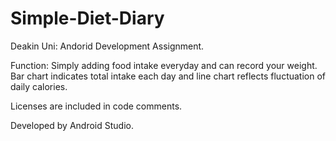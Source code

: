 # Simple-Diet-Diary
Deakin Uni: Andorid Development Assignment.

Function: Simply adding food intake everyday and can record your weight. Bar chart indicates total intake each day and line chart reflects fluctuation of daily calories.

Licenses are included in code comments.

Developed by Android Studio.
